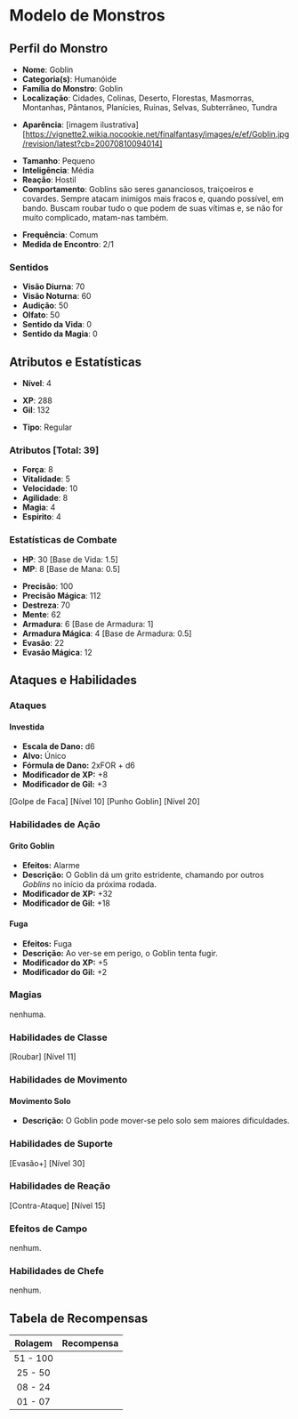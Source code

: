 # Modelo de Monstros

## Perfil do Monstro

- **Nome**: Goblin
- **Categoria(s)**: Humanóide
- **Família do Monstro**: Goblin 
- **Localização**: Cidades, Colinas, Deserto, Florestas, Masmorras, Montanhas, Pântanos, Planícies, Ruínas, Selvas, Subterrâneo, Tundra

* **Aparência**: [imagem ilustrativa][https://vignette2.wikia.nocookie.net/finalfantasy/images/e/ef/Goblin.jpg/revision/latest?cb=20070810094014]

- **Tamanho**: Pequeno
- **Inteligência**: Média
- **Reação**: Hostil
- **Comportamento**: Goblins são seres gananciosos, traiçoeiros e covardes. Sempre atacam inimigos mais fracos e, quando possível, em bando. Buscam roubar tudo o que podem de suas vítimas e, se não for muito complicado, matam-nas também.

* **Frequência**: Comum
* **Medida de Encontro**: 2/1

### Sentidos

- **Visão Diurna**: 70
- **Visão Noturna**: 60
- **Audição**: 50
- **Olfato**: 50
- **Sentido da Vida**: 0
- **Sentido da Magia**: 0

## Atributos e Estatísticas

* **Nível**: 4

- **XP**: 288
- **Gil**: 132

* **Tipo**: Regular

### Atributos [Total: 39]

- **Força**: 8
- **Vitalidade**: 5
- **Velocidade**: 10
- **Agilidade**: 8
- **Magia**: 4
- **Espírito**: 4

### Estatísticas de Combate

- **HP**: 30 [Base de Vida: 1.5]
- **MP**: 8 [Base de Mana: 0.5]

* **Precisão**: 100
* **Precisão Mágica**: 112
* **Destreza**: 70
* **Mente**: 62
* **Armadura**: 6 [Base de Armadura: 1]
* **Armadura Mágica**: 4 [Base de Armadura: 0.5]
* **Evasão**: 22
* **Evasão Mágica**: 12

## Ataques e Habilidades

### Ataques

#### Investida

- **Escala de Dano:** d6
- **Alvo:** Único
- **Fórmula de Dano:** 2xFOR + d6
- **Modificador de XP:** +8
- **Modificador de Gil:** +3

[Golpe de Faca] [Nível 10]
[Punho Goblin] [Nível 20]

### Habilidades de Ação

#### Grito Goblin

- **Efeitos:** Alarme
- **Descrição:** O Goblin dá um grito estridente, chamando por outros *Goblins* no início da próxima rodada.
- **Modificador de XP:** +32
- **Modificador de Gil:** +18

#### Fuga

- **Efeitos:** Fuga
- **Descrição:** Ao ver-se em perigo, o Goblin tenta fugir.
- **Modificador do XP:** +5
- **Modificador do Gil:** +2

### Magias

nenhuma.

### Habilidades de Classe

[Roubar] [Nível 11]

### Habilidades de Movimento

#### Movimento Solo

- **Descrição:** O Goblin pode mover-se pelo solo sem maiores dificuldades.

### Habilidades de Suporte

[Evasão+] [Nível 30]

### Habilidades de Reação

[Contra-Ataque] [Nível 15]

### Efeitos de Campo

nenhum.

### Habilidades de Chefe

nenhum.

## Tabela de Recompensas

| Rolagem   | Recompensa      |
|:---------:|:---------------:|
| 51 - 100  |                 |
| 25 - 50   |                 |
| 08 - 24   |                 |
| 01 - 07   |                 |